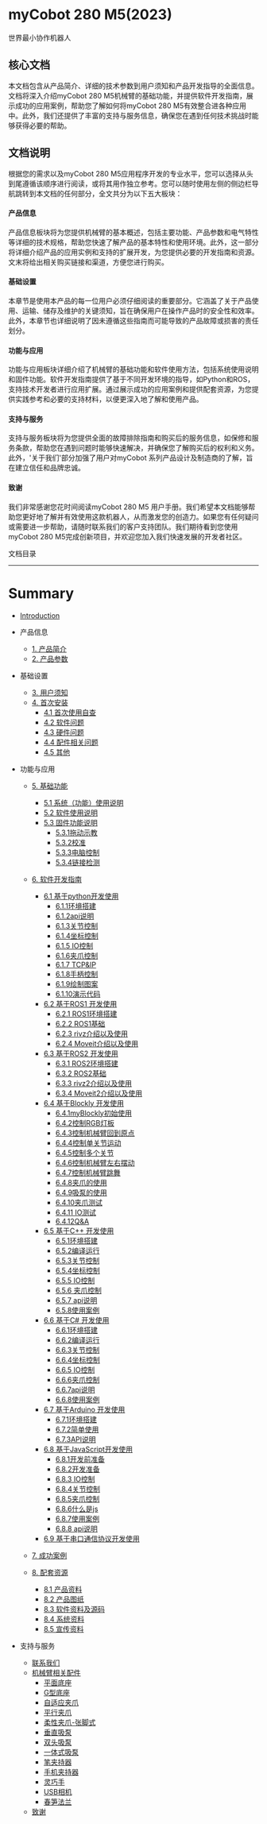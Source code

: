 # myCobot 280 M5(2023)
世界最小协作机器人    

核心文档
---

本文档包含从产品简介、详细的技术参数到用户须知和产品开发指导的全面信息。文档将深入介绍myCobot 280 M5机械臂的基础功能，并提供软件开发指南，展示成功的应用案例，帮助您了解如何将myCobot 280 M5有效整合进各种应用中。此外，我们还提供了丰富的支持与服务信息，确保您在遇到任何技术挑战时能够获得必要的帮助。

文档说明
---

根据您的需求以及myCobot 280 M5应用程序开发的专业水平，您可以选择从头到尾遵循该顺序进行阅读，或将其用作独立参考。您可以随时使用左侧的侧边栏导航跳转到本文档的任何部分，全文共分为以下五大板块：

#### 产品信息
产品信息板块将为您提供机械臂的基本概述，包括主要功能、产品参数和电气特性等详细的技术规格，帮助您快速了解产品的基本特性和使用环境。此外，这一部分将详细介绍产品的应用实例和支持的扩展开发，为您提供必要的开发指南和资源。文末将给出相关购买链接和渠道，方便您进行购买。

#### 基础设置
本章节是使用本产品的每一位用户必须仔细阅读的重要部分。它涵盖了关于产品使用、运输、储存及维护的关键须知，旨在确保用户在操作产品时的安全性和效率。此外，本章节也详细说明了因未遵循这些指南而可能导致的产品故障或损害的责任划分。

#### 功能与应用
功能与应用板块详细介绍了机械臂的基础功能和软件使用方法，包括系统使用说明和固件功能。软件开发指南提供了基于不同开发环境的指导，如Python和ROS，支持技术开发者进行应用扩展。通过展示成功的应用案例和提供配套资源，为您提供实践参考和必要的支持材料，以便更深入地了解和使用产品。

#### 支持与服务
支持与服务板块将为您提供全面的故障排除指南和购买后的服务信息，如保修和服务条款，帮助您在遇到问题时能够快速解决，并确保您了解购买后的权利和义务。此外，'关于我们'部分加强了用户对myCobot 系列产品设计及制造商的了解，旨在建立信任和品牌忠诚。

#### 致谢
我们非常感谢您花时间阅读myCobot 280 M5 用户手册。我们希望本文档能够帮助您更好地了解并有效使用这款机器人，从而激发您的创造力。如果您有任何疑问或需要进一步帮助，请随时联系我们的客户支持团队。我们期待看到您使用 myCobot 280 M5完成创新项目，并欢迎您加入我们快速发展的开发者社区。


文档目录  

---

# Summary

* [Introduction](README.md)

* 产品信息
    * [1. 产品简介](1-ProductInformation/1.ProductIntroduction/1-ProductIntroduction.md)
    * [2. 产品参数](1-ProductInformation/2.ProductParameter/2-ProductParameters.md)
    
* 基础设置
    * [3. 用户须知](2-BasicSettings/3.UserNotice/3-UserInstructions.md)
    * [4. 首次安装](2-BasicSettings/4.FirstTimeInstallation/4-FirstTimeInstallation.md)
      *  [4.1 首次使用自查](4-SupportAndService/9.Troubleshooting/9.4-first-time-self-check.md)
      *  [4.2 软件问题](4-SupportAndService/9.Troubleshooting/9.2-software.md)
      *  [4.3 硬件问题](4-SupportAndService/9.Troubleshooting/9.3-hardware.md)
      *  [4.4 配件相关问题](4-SupportAndService/9.Troubleshooting/9.1-accessories.md)
      *  [4.5 其他](4-SupportAndService/9.Troubleshooting/9.0-other.md)

* 功能与应用
    * [5. 基础功能](3-FunctionsAndApplications/5.BasicFunction/README.md)
         * [5.1 系统（功能）使用说明](3-FunctionsAndApplications/5.BasicFunction/5.1-Functionlnstruction/README.md)
         * [5.2 软件使用说明](3-FunctionsAndApplications/5.BasicFunction/5.2-Softwarelnstructions/README.md)
         * [5.3 固件功能说明](3-FunctionsAndApplications/5.BasicFunction/5.3-FirmwareFunctionDescription/README.md)
             * [5.3.1拖动示教](3-FunctionsAndApplications/5.BasicFunction/5.3-FirmwareFunctionDescription/5.3.1-moving/5.3.1.1-micro_controller.md)
             * [5.3.2校准](3-FunctionsAndApplications/5.BasicFunction/5.3-FirmwareFunctionDescription/5.3.2-calibration/5.3.2.1-micro_controller.md)
             * [5.3.3电脑控制](3-FunctionsAndApplications/5.BasicFunction/5.3-FirmwareFunctionDescription/5.3.3-transponder/5.3.3.1-micro_controller.md)
             * [5.3.4链接检测](3-FunctionsAndApplications/5.BasicFunction/5.3-FirmwareFunctionDescription/5.3.4-connection/5.3.4.1-micro_controller.md)
    * [6. 软件开发指南](3-FunctionsAndApplications/6.developmentGuide/README.md)
        * [6.1 基于python开发使用](3-FunctionsAndApplications/6.developmentGuide/python/README.md)
            * [6.1.1环境搭建](3-FunctionsAndApplications/6.developmentGuide/python/1_download.md)
        	* [6.1.2api说明](3-FunctionsAndApplications/6.developmentGuide/python/2_API.md)
        	* [6.1.3关节控制](3-FunctionsAndApplications/6.developmentGuide/python/3_angle.md)
        	* [6.1.4坐标控制](3-FunctionsAndApplications/6.developmentGuide/python/4_coord.md)
        	* [6.1.5 IO控制](3-FunctionsAndApplications/6.developmentGuide/python/5_IO.md)
        	* [6.1.6夹爪控制](3-FunctionsAndApplications/6.developmentGuide/python/6_gripper.md)
        	* [6.1.7 TCP&IP](3-FunctionsAndApplications/6.developmentGuide/python/7_TCPIP.md)
        	* [6.1.8手柄控制](3-FunctionsAndApplications/6.developmentGuide/python/9_HandleControl.md)
        	* [6.1.9绘制图案](3-FunctionsAndApplications/6.developmentGuide/python/15_280_gcode_draw.md)
        	* [6.1.10演示代码](3-FunctionsAndApplications/6.developmentGuide/python/8_example.md)
        * [6.2 基于ROS1 开发使用](3-FunctionsAndApplications/6.developmentGuide/ROS/12.1-ROS1/12.1.1-Introduction.md)
            * [6.2.1 ROS1环境搭建](3-FunctionsAndApplications/6.developmentGuide/ROS/12.1-ROS1/12.1.2-EnvironmentBuilding.md)
            * [6.2.2 ROS1基础](3-FunctionsAndApplications/6.developmentGuide/ROS/12.1-ROS1/12.1.3-ROS_Basics.md)
            * [6.2.3 rivz介绍以及使用](3-FunctionsAndApplications/6.developmentGuide/ROS/12.1-ROS1/12.1.4-rivzIntroductionAndUse/README.md)
            * [6.2.4 Moveit介绍以及使用](3-FunctionsAndApplications/6.developmentGuide/ROS/12.1-ROS1/12.1.5-Moveit/README.md) 
        * [6.3 基于ROS2 开发使用](3-FunctionsAndApplications/6.developmentGuide/ROS/12.2-ROS2/12.2.3-ROS2Introduction.md)
            * [6.3.1 ROS2环境搭建](3-FunctionsAndApplications/6.developmentGuide/ROS/12.2-ROS2/12.2.1-InstallationOfROS2.md)
            * [6.3.2 ROS2基础](3-FunctionsAndApplications/6.developmentGuide/ROS/12.2-ROS2/12.2.2-BasicTutorial.md)
            * [6.3.3 rivz2介绍以及使用](3-FunctionsAndApplications/6.developmentGuide/ROS/12.2-ROS2/12.2.4-rivzIntroductionAndUse/README.md)
            * [6.3.4 Moveit2介绍以及使用](3-FunctionsAndApplications/6.developmentGuide/ROS/12.2-ROS2/12.2.5-Moveit2/README.md) 
        * [6.4 基于Blockly 开发使用](3-FunctionsAndApplications/6.developmentGuide/myBlocklyAndUlFlow/myblocklyTutorials/README.md)
           * [6.4.1myBlockly初始使用](3-FunctionsAndApplications/6.developmentGuide/myBlocklyAndUlFlow/myblocklyTutorials/5.1.1-myBlocklyFirstUse.md)
           * [6.4.2控制RGB灯板](3-FunctionsAndApplications/6.developmentGuide/myBlocklyAndUlFlow/myblocklyTutorials/5.1.2-ControlRGB.md)
           * [6.4.3控制机械臂回到原点](3-FunctionsAndApplications/6.developmentGuide/myBlocklyAndUlFlow/myblocklyTutorials/5.1.3-ControlRoboticArmBackZero.md)
           * [6.4.4控制单关节运动](3-FunctionsAndApplications/6.developmentGuide/myBlocklyAndUlFlow/myblocklyTutorials/5.1.4-ControlSingleJoint.md)
           * [6.4.5控制多个关节](3-FunctionsAndApplications/6.developmentGuide/myBlocklyAndUlFlow/myblocklyTutorials/5.1.5-ControlSinglesJoint.md)
           * [6.4.6控制机械臂左右摆动](3-FunctionsAndApplications/6.developmentGuide/myBlocklyAndUlFlow/myblocklyTutorials/5.1.6-ControlRoboticSwingLeft&Right.md)
           * [6.4.7控制机械臂跳舞](3-FunctionsAndApplications/6.developmentGuide/myBlocklyAndUlFlow/myblocklyTutorials/5.1.7-ControlRoboticArmDance.md)
           * [6.4.8夹爪的使用](3-FunctionsAndApplications/6.developmentGuide/myBlocklyAndUlFlow/myblocklyTutorials/5.1.8-GripperUse.md)
           * [6.4.9吸泵的使用](3-FunctionsAndApplications/6.developmentGuide/myBlocklyAndUlFlow/myblocklyTutorials/5.1.9-PumpUse.md)
           * [6.4.10夹爪测试](3-FunctionsAndApplications/6.developmentGuide/myBlocklyAndUlFlow/myblocklyTutorials/5.13-gripperTest.md)
           * [6.4.11 IO测试](3-FunctionsAndApplications/6.developmentGuide/myBlocklyAndUlFlow/myblocklyTutorials/5.14-ioTest.md)
           * [6.4.12Q&A](3-FunctionsAndApplications/6.developmentGuide/myBlocklyAndUlFlow/myblocklyTutorials/5.1.10Q&A.md) 
        * [6.5 基于C++ 开发使用](3-FunctionsAndApplications/6.developmentGuide/Cplus/README.md)
           *  [6.5.1环境搭建](3-FunctionsAndApplications/6.developmentGuide/Cplus/8.1-download.md)
           * [6.5.2编译运行](3-FunctionsAndApplications/6.developmentGuide/Cplus/8.2-build.md)
           * [6.5.3关节控制](3-FunctionsAndApplications/6.developmentGuide/Cplus/8.3-angle.md) 
           * [6.5.4坐标控制](3-FunctionsAndApplications/6.developmentGuide/Cplus/8.4-coord.md)
           * [6.5.5 IO控制](3-FunctionsAndApplications/6.developmentGuide/Cplus/8.5-io.md)
           * [6.5.6 夹爪控制](3-FunctionsAndApplications/6.developmentGuide/Cplus/8.6-gripper.md)
           * [6.5.7 api说明](3-FunctionsAndApplications/6.developmentGuide/Cplus/8.7-API.md)
           * [6.5.8使用案例](3-FunctionsAndApplications/6.developmentGuide/Cplus/8.8-example.md)
        * [6.6 基于C# 开发使用](3-FunctionsAndApplications/6.developmentGuide/Csharp/README.md)
          * [6.6.1环境搭建](3-FunctionsAndApplications/6.developmentGuide/Csharp/9.1-environment.md)
          * [6.6.2编译运行](3-FunctionsAndApplications/6.developmentGuide/Csharp/9.2-build.md)
          * [6.6.3关节控制](3-FunctionsAndApplications/6.developmentGuide/Csharp/9.3-angle.md)
          * [6.6.4坐标控制](3-FunctionsAndApplications/6.developmentGuide/Csharp/9.4-coord.md)
          * [6.6.5 IO控制](3-FunctionsAndApplications/6.developmentGuide/Csharp/9.5-io.md)
          * [6.6.6夹爪控制](3-FunctionsAndApplications/6.developmentGuide/Csharp/9.6-gripper.md)
          * [6.6.7api说明](3-FunctionsAndApplications/6.developmentGuide/Csharp/9.7-API.md)
          * [6.6.8使用案例](3-FunctionsAndApplications/6.developmentGuide/Csharp/9.8-example.md) 
        * [6.7 基于Arduino 开发使用](3-FunctionsAndApplications/6.developmentGuide/Arduino/README.md)
          * [6.7.1环境搭建](3-FunctionsAndApplications/6.developmentGuide/Arduino/10.1-arduino_download.md)     
          * [6.7.2简单使用](3-FunctionsAndApplications/6.developmentGuide/Arduino/10.2-arduino_use.md)
          * [6.7.3API说明](3-FunctionsAndApplications/6.developmentGuide/Arduino/10.3-api.md)
        * [6.8 基于JavaScript开发使用](3-FunctionsAndApplications/6.developmentGuide/JavaScript/README.md)
        	* [6.8.1开发前准备](3-FunctionsAndApplications/6.developmentGuide/JavaScript/11.1-PreparationsBeforeDevelopment.md)
        	* [6.8.2开发准备](3-FunctionsAndApplications/6.developmentGuide/JavaScript/11.2-PreparationsForDevelopment.md)
        	* [6.8.3 IO控制](3-FunctionsAndApplications/6.developmentGuide/JavaScript/11.3-IO_Control.md)
        	* [6.8.4关节控制](3-FunctionsAndApplications/6.developmentGuide/JavaScript/11.4-Joint_Control.md)
        	* [6.8.5夹爪控制](3-FunctionsAndApplications/6.developmentGuide/JavaScript/11.5-Gripper_Control.md)
        	* [6.8.6什么是js](3-FunctionsAndApplications/6.developmentGuide/JavaScript/11.6-What_is_JS.md)
        	* [6.8.7使用案例](3-FunctionsAndApplications/6.developmentGuide/JavaScript/11.7-Use_Cases.md)
        	* [6.8.8 api说明](3-FunctionsAndApplications/6.developmentGuide/JavaScript/11.8-API_Description.md)	
        * [6.9 基于串口通信协议开发使用](3-FunctionsAndApplications/6.developmentGuide/CommunicationProtocolPackage/18-communication.md)
        
    * [7. 成功案例](3-FunctionsAndApplications/7.SuccessfulCase/7-SuccessfulCases.md)
    
    * [8. 配套资源](3-FunctionsAndApplications/8.SupportingResources/README.md)
        * [8.1 产品资料](3-FunctionsAndApplications/8.SupportingResources/8.1-ProductInformation/README.md)
        * [8.2 产品图纸](3-FunctionsAndApplications/8.SupportingResources/8.2-ProductDrawings/README.md)
        * [8.3 软件资料及源码](3-FunctionsAndApplications/8.SupportingResources/8.3-SoftwareInformationAndSourceCode/README.md)
        * [8.4 系统资料](3-FunctionsAndApplications/8.SupportingResources/8.4-SystemInformation/README.md)
        * [8.5 宣传资料](3-FunctionsAndApplications/8.SupportingResources/8.5-PromotionalMaterials/README.md)
    
* 支持与服务
    * [ 联系我们](4-SupportAndService/11.AboutUs/11.AboutUs.md)
    * [机械臂相关配件](4-SupportAndService/Accessories/accessories.md)
       * [平面底座](4-SupportAndService/Accessories/Flatbase.md)
       * [G型底座](4-SupportAndService/Accessories/Gstands_2.0.md)
       * [自适应夹爪](4-SupportAndService/Accessories/AdaptiveGripper.md)
       * [平行夹爪](4-SupportAndService/Accessories/ParallelGripper.md)
       * [柔性夹爪-张脚式](4-SupportAndService/Accessories/flexible_gripper_2.md) 
       * [垂直吸泵](4-SupportAndService/Accessories/pump.md)
       * [双头吸泵](4-SupportAndService/Accessories/doublepump.md)
       * [一体式吸泵](4-SupportAndService/Accessories/IntegratedPump.md)
       * [笔夹持器](4-SupportAndService/Accessories/penHolder.md)
       * [手机夹持器](4-SupportAndService/Accessories/phoneHolder.md)
       * [灵巧手](4-SupportAndService/Accessories/Robothand.md)
       * [USB相机](4-SupportAndService/Accessories/USBcamera.md)
       * [春笋法兰](4-SupportAndService/Accessories/bamboo.md)  
    * [致谢](5-Acknowledgments/5-Acknowledgments.md)
